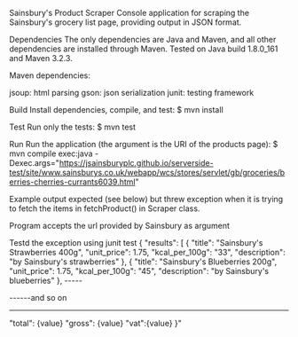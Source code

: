Sainsbury's Product Scraper
Console application for scraping the Sainsbury's grocery list page, providing output in JSON format.

Dependencies The only dependencies are Java and Maven, and all other dependencies are installed through Maven. Tested on Java build 1.8.0_161 and Maven 3.2.3.

Maven dependencies:

jsoup: html parsing gson: json serialization junit: testing framework

Build Install dependencies, compile, and test: $ mvn install

Test Run only the tests: $ mvn test

Run Run the application (the argument is the URI of the products page): $ mvn compile exec:java -Dexec.args="https://jsainsburyplc.github.io/serverside-test/site/www.sainsburys.co.uk/webapp/wcs/stores/servlet/gb/groceries/berries-cherries-currants6039.html"

Example output expected (see below) but threw exception when it is trying to fetch the items in fetchProduct() in Scraper class.

Program accepts the url provided by Sainsbury as argument

Testd the exception using junit test { "results": [ { "title": "Sainsbury's Strawberries 400g", "unit_price": 1.75, "kcal_per_100g": "33", "description": "by Sainsbury's strawberries" }, { "title": "Sainsbury's Blueberries 200g", "unit_price": 1.75, "kcal_per_100g": "45", "description": "by Sainsbury's blueberries" }, -----

------and so on

-----
"total": {value}
     "gross": {value}
     "vat":{value} }"